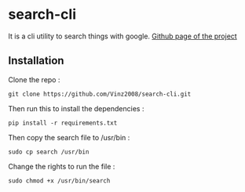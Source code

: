 # search-cli
It is a cli utility to search things with google.
[Github page of the project](https://github.com/Vinz2008/search-cli)

## Installation

Clone the repo :
```
git clone https://github.com/Vinz2008/search-cli.git
```

Then run this to install the dependencies  :
```
pip install -r requirements.txt
```

Then copy the search file to /usr/bin :
```
sudo cp search /usr/bin
```
Change the rights to run the file :
```
sudo chmod +x /usr/bin/search
```